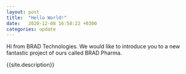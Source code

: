 ```yaml
---
layout: post
title:  "Hello World!"
date:   2020-12-08 16:58:22 +0300
categories: update
---
```


Hi from BRAD Technologies. We would like to introduce you to a new fantastic project of
ours called BRAD Pharma.

{{site.description}}
